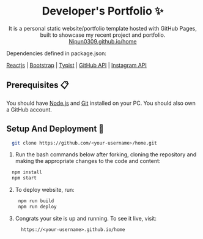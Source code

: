 <!-- PROJECT LOGO -->
<br />
<p align="center">
  <h1 align="center">Developer's Portfolio ✨</h1>

  <p align="center">
    It is a personal static website/portfolio template hosted with GitHub Pages, built to showcase my recent project and portfolio.
    <a href="https://Nipun0309.github.io/home">Nipun0309.github.io/home</a>
    <br />

Dependencies defined in package.json:

[Reactjs](https://reactjs.org/)
| [Bootstrap](https://getbootstrap.com/)
| [Typist](https://github.com/jstejada/react-typist)
| [GitHub API](https://developer.github.com/v3/repos/)
| [Instagram API](https://www.instagram.com/developer/embedding/)

## Prerequisites 📋

You should have [Node.js](https://nodejs.org/en/) and [Git](https://git-scm.com/) installed on your PC. You should also own a GitHub account.

## Setup And Deployment 🔧


   ```bash
     git clone https://github.com/<your-username>/home.git
   ```

1.  Run the bash commands below after forking, cloning the repository and making the appropriate changes to the code and content:

   ```bash
     npm install
     npm start
   ```

2. To deploy website, run:

   ```bash
    npm run build
    npm run deploy
   ```

3. Congrats your site is up and running. To see it live, visit:

   ```https
     https://<your-username>.github.io/home
   ```
